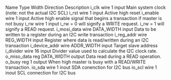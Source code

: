 Name	Type	Width	Direction	Description
i_clk	wire	1	input	Main system clock (note: not the actual I2C SCL)
i_rst	wire	1	input	Active high reset
i_enable	wire	1	input	Active high enable signal that begins a transaction if master is not busy
i_rw	wire	1	input	i_rw = 0 will signify a WRITE request. i_rw = 1 will signify a READ request.
i_mosi_data	wire	DATA_WIDTH	input	Data to be written to a register during an I2C write transaction
i_reg_addr	wire	REG_WIDTH	input    	Register where data is read/written during an I2C transaction
i_device_addr 	wire	ADDR_WIDTH 	input	Target slave address
i_divider	wire	16	input	Divider value used to calculate the I2C clock rate. 
o_miso_data	reg	DATA_WIDTH	output	Data read during a READ operation.
o_busy	reg	1	output	When high master is busy with a READ/WRITE transaction.
io_sda	wire	1	inout	SDA conenction for I2C bus
io_scl	wire	1	inout	SCL connection for I2C bus
